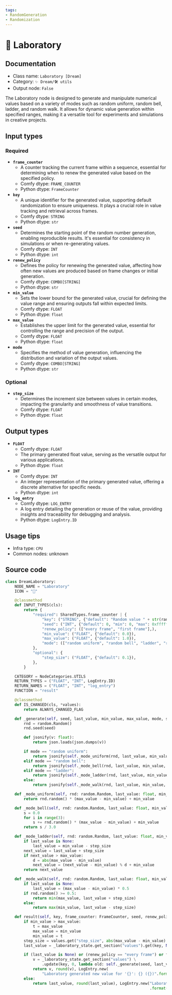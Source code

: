 ```yaml
---
tags:
- RandomGeneration
- Randomization
---
```


# 🧪 Laboratory
## Documentation
- Class name: `Laboratory [Dream]`
- Category: `✨ Dream/🛠 utils`
- Output node: `False`

The Laboratory node is designed to generate and manipulate numerical values based on a variety of modes such as random uniform, random bell, ladder, and random walk. It allows for dynamic value generation within specified ranges, making it a versatile tool for experiments and simulations in creative projects.
## Input types
### Required
- **`frame_counter`**
    - A counter tracking the current frame within a sequence, essential for determining when to renew the generated value based on the specified policy.
    - Comfy dtype: `FRAME_COUNTER`
    - Python dtype: `FrameCounter`
- **`key`**
    - A unique identifier for the generated value, supporting default randomization to ensure uniqueness. It plays a crucial role in value tracking and retrieval across frames.
    - Comfy dtype: `STRING`
    - Python dtype: `str`
- **`seed`**
    - Determines the starting point of the random number generation, enabling reproducible results. It's essential for consistency in simulations or when re-generating values.
    - Comfy dtype: `INT`
    - Python dtype: `int`
- **`renew_policy`**
    - Defines the policy for renewing the generated value, affecting how often new values are produced based on frame changes or initial generation.
    - Comfy dtype: `COMBO[STRING]`
    - Python dtype: `str`
- **`min_value`**
    - Sets the lower bound for the generated value, crucial for defining the value range and ensuring outputs fall within expected limits.
    - Comfy dtype: `FLOAT`
    - Python dtype: `float`
- **`max_value`**
    - Establishes the upper limit for the generated value, essential for controlling the range and precision of the output.
    - Comfy dtype: `FLOAT`
    - Python dtype: `float`
- **`mode`**
    - Specifies the method of value generation, influencing the distribution and variation of the output values.
    - Comfy dtype: `COMBO[STRING]`
    - Python dtype: `str`
### Optional
- **`step_size`**
    - Determines the increment size between values in certain modes, impacting the granularity and smoothness of value transitions.
    - Comfy dtype: `FLOAT`
    - Python dtype: `float`
## Output types
- **`FLOAT`**
    - Comfy dtype: `FLOAT`
    - The primary generated float value, serving as the versatile output for various applications.
    - Python dtype: `float`
- **`INT`**
    - Comfy dtype: `INT`
    - An integer representation of the primary generated value, offering a discrete alternative for specific needs.
    - Python dtype: `int`
- **`log_entry`**
    - Comfy dtype: `LOG_ENTRY`
    - A log entry detailing the generation or reuse of the value, providing insights and traceability for debugging and analysis.
    - Python dtype: `LogEntry.ID`
## Usage tips
- Infra type: `CPU`
- Common nodes: unknown


## Source code
```python
class DreamLaboratory:
    NODE_NAME = "Laboratory"
    ICON = "🧪"

    @classmethod
    def INPUT_TYPES(cls):
        return {
            "required": SharedTypes.frame_counter | {
                "key": ("STRING", {"default": "Random value " + str(random.randint(0, 1000000))}),
                "seed": ("INT", {"default": 0, "min": 0, "max": 0xffffffffffffffff}),
                "renew_policy": (["every frame", "first frame"],),
                "min_value": ("FLOAT", {"default": 0.0}),
                "max_value": ("FLOAT", {"default": 1.0}),
                "mode": (["random uniform", "random bell", "ladder", "random walk"],),
            },
            "optional": {
                "step_size": ("FLOAT", {"default": 0.1}),
            },
        }

    CATEGORY = NodeCategories.UTILS
    RETURN_TYPES = ("FLOAT", "INT", LogEntry.ID)
    RETURN_NAMES = ("FLOAT", "INT", "log_entry")
    FUNCTION = "result"

    @classmethod
    def IS_CHANGED(cls, *values):
        return ALWAYS_CHANGED_FLAG

    def _generate(self, seed, last_value, min_value, max_value, mode, step_size):
        rnd = random.Random()
        rnd.seed(seed)

        def jsonify(v: float):
            return json.loads(json.dumps(v))

        if mode == "random uniform":
            return jsonify(self._mode_uniform(rnd, last_value, min_value, max_value, step_size))
        elif mode == "random bell":
            return jsonify(self._mode_bell(rnd, last_value, min_value, max_value, step_size))
        elif mode == "ladder":
            return jsonify(self._mode_ladder(rnd, last_value, min_value, max_value, step_size))
        else:
            return jsonify(self._mode_walk(rnd, last_value, min_value, max_value, step_size))

    def _mode_uniform(self, rnd: random.Random, last_value: float, min_value: float, max_value: float, step_size):
        return rnd.random() * (max_value - min_value) + min_value

    def _mode_bell(self, rnd: random.Random, last_value: float, min_value: float, max_value: float, step_size):
        s = 0.0
        for i in range(3):
            s += rnd.random() * (max_value - min_value) + min_value
        return s / 3.0

    def _mode_ladder(self, rnd: random.Random, last_value: float, min_value: float, max_value: float, step_size):
        if last_value is None:
            last_value = min_value - step_size
        next_value = last_value + step_size
        if next_value > max_value:
            d = abs(max_value - min_value)
            next_value = (next_value - min_value) % d + min_value
        return next_value

    def _mode_walk(self, rnd: random.Random, last_value: float, min_value: float, max_value: float, step_size):
        if last_value is None:
            last_value = (max_value - min_value) * 0.5
        if rnd.random() >= 0.5:
            return min(max_value, last_value + step_size)
        else:
            return max(min_value, last_value - step_size)

    def result(self, key, frame_counter: FrameCounter, seed, renew_policy, min_value, max_value, mode, **values):
        if min_value > max_value:
            t = max_value
            max_value = min_value
            min_value = t
        step_size = values.get("step_size", abs(max_value - min_value) * 0.1)
        last_value = _laboratory_state.get_section("values").get(key, None)

        if (last_value is None) or (renew_policy == "every frame") or frame_counter.is_first_frame:
            v = _laboratory_state.get_section("values") \
                .update(key, 0, lambda old: self._generate(seed, last_value, min_value, max_value, mode, step_size))
            return v, round(v), LogEntry.new(
                "Laboratory generated new value for '{}': {} ({})".format(key, v, round(v)))
        else:
            return last_value, round(last_value), LogEntry.new("Laboratory reused value for '{}': {} ({})"
                                                               .format(key, last_value, round(last_value)))

```

